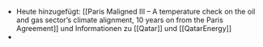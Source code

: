 - Heute hinzugefügt: [[Paris Maligned III –  A temperature check on the oil and gas sector’s climate alignment, 10 years on from the Paris Agreement]] und Informationen zu [[Qatar]] und [[QatarEnergy]]
-